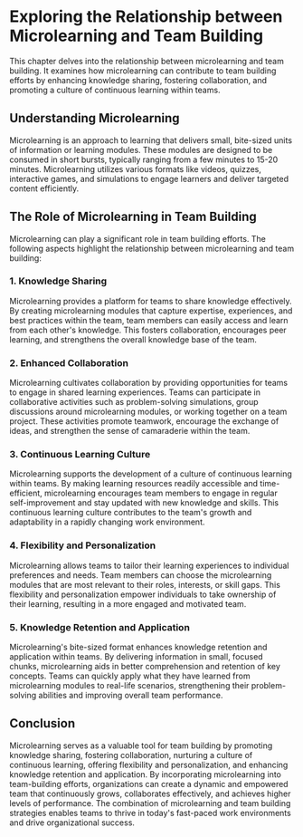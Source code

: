 Exploring the Relationship between Microlearning and Team Building
===========================================================================

This chapter delves into the relationship between microlearning and team building. It examines how microlearning can contribute to team building efforts by enhancing knowledge sharing, fostering collaboration, and promoting a culture of continuous learning within teams.

Understanding Microlearning
---------------------------

Microlearning is an approach to learning that delivers small, bite-sized units of information or learning modules. These modules are designed to be consumed in short bursts, typically ranging from a few minutes to 15-20 minutes. Microlearning utilizes various formats like videos, quizzes, interactive games, and simulations to engage learners and deliver targeted content efficiently.

The Role of Microlearning in Team Building
------------------------------------------

Microlearning can play a significant role in team building efforts. The following aspects highlight the relationship between microlearning and team building:

### 1\. Knowledge Sharing

Microlearning provides a platform for teams to share knowledge effectively. By creating microlearning modules that capture expertise, experiences, and best practices within the team, team members can easily access and learn from each other's knowledge. This fosters collaboration, encourages peer learning, and strengthens the overall knowledge base of the team.

### 2\. Enhanced Collaboration

Microlearning cultivates collaboration by providing opportunities for teams to engage in shared learning experiences. Teams can participate in collaborative activities such as problem-solving simulations, group discussions around microlearning modules, or working together on a team project. These activities promote teamwork, encourage the exchange of ideas, and strengthen the sense of camaraderie within the team.

### 3\. Continuous Learning Culture

Microlearning supports the development of a culture of continuous learning within teams. By making learning resources readily accessible and time-efficient, microlearning encourages team members to engage in regular self-improvement and stay updated with new knowledge and skills. This continuous learning culture contributes to the team's growth and adaptability in a rapidly changing work environment.

### 4\. Flexibility and Personalization

Microlearning allows teams to tailor their learning experiences to individual preferences and needs. Team members can choose the microlearning modules that are most relevant to their roles, interests, or skill gaps. This flexibility and personalization empower individuals to take ownership of their learning, resulting in a more engaged and motivated team.

### 5\. Knowledge Retention and Application

Microlearning's bite-sized format enhances knowledge retention and application within teams. By delivering information in small, focused chunks, microlearning aids in better comprehension and retention of key concepts. Teams can quickly apply what they have learned from microlearning modules to real-life scenarios, strengthening their problem-solving abilities and improving overall team performance.

Conclusion
----------

Microlearning serves as a valuable tool for team building by promoting knowledge sharing, fostering collaboration, nurturing a culture of continuous learning, offering flexibility and personalization, and enhancing knowledge retention and application. By incorporating microlearning into team-building efforts, organizations can create a dynamic and empowered team that continuously grows, collaborates effectively, and achieves higher levels of performance. The combination of microlearning and team building strategies enables teams to thrive in today's fast-paced work environments and drive organizational success.
